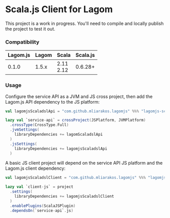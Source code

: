 # Scala.js Client for Lagom

This project is a work in progress. You'll need to compile and locally publish the project to test it out.

### Compatibility

| Lagom.js | Lagom | Scala           | Scala.js |
|----------|-------|-----------------|----------|
| 0.1.0    | 1.5.x | 2.11 <br> 2.12  | 0.6.28+  |

### Usage

Configure the service API as a JVM and JS cross project, then add the Lagom.js API dependency to the JS platform: 

```scala
val lagomjsScaladslApi = "com.github.mliarakos.lagomjs" %%% "lagomjs-scaladsl-api" % "0.1.0-SNAPSHOT"

lazy val `service-api` = crossProject(JSPlatform, JVMPlatform)
  .crossType(CrossType.Full)
  .jvmSettings(
    libraryDependencies += lagomScaladslApi
  )
  .jsSettings(
    libraryDependencies += lagomjsScaladslApi
  )
```

A basic JS client project will depend on the service API JS platform and the Lagom.js client dependency:

```scala
val lagomjsScaladslClient = "com.github.mliarakos.lagomjs" %%% "lagomjs-scaladsl-client" % "0.1.0-SNAPSHOT"

lazy val `client-js` = project
  .settings(
    libraryDependencies += lagomjsScaladslClient
  )
  .enablePlugins(ScalaJSPlugin)
  .dependsOn(`service-api`.js)
```
